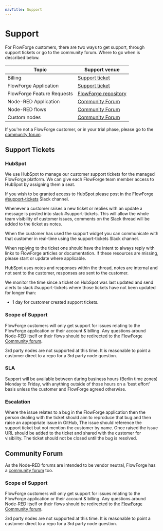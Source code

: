 ```yaml
---
navTitle: Support
---
```


# Support

For FlowForge customers, there are two ways to get support, through support tickets
or go to the community forum. Where to go when is described below.

| Topic | Support venue |
|---|---|
| Billing | [Support ticket][support-tickets] |
| FlowForge Application | [Support ticket][support-tickets] |
| FlowForge Feature Requests | [FlowForge repository](https://github.com/flowforge/flowforge/issues) |
| Node-RED Application | [Community Forum][support-forum] |
| Node-RED flows | [Community Forum][support-forum] |
| Custom nodes | [Community Forum][support-forum] |

If you're not a FlowForge customer, or in your trial phase, please go to the
[community forum][support-forum].

## Support Tickets

### HubSpot

We use HubSpot to manage our customer support tickets for the managed FlowForge platform. We can give each FlowForge team member access to HubSpot by assigning them a seat. 

If you wish to be granted access to HubSpot please post in the FlowForge
[#support-tickets](https://flowforgeworkspace.slack.com/archives/C031K13FLDD) Slack channel.

Whenever a customer raises a new ticket or replies with an update a message is
posted into slack #support-tickets.
This will allow the whole team visibility of customer issues, comments on the
Slack thread will be added to the ticket as notes.

When the customer has used the support widget you can communicate with that customer in real-time using the support-tickets Slack channel.

When replying to the ticket one should have the intent to always reply with links
to FlowForge articles or documentation. If these resources are missing, please
start or update where applicable.

HubSpot uses notes and responses within the thread, notes are internal and not sent to the customer, responses are sent to the customer.

We monitor the time since a ticket on HubSpot was last updated and send alerts to slack #support-tickets where those tickets have not been updated for longer than:

 - 1 day for customer created support tickets.

### Scope of Support

FlowForge customers will only get support for issues relating to the FlowForge
application or their account & billing. Any questions around Node-RED
itself or their flows should be redirected to the
[FlowForge Community forum][support-forum].

3rd party nodes are not supported at this time. It is reasonable to point a
customer direct to a repo for a 3rd party node question.

### SLA

Support will be available between during business hours (Berlin time zones)
Monday to Friday, with anything outside of those hours on a 'best effort' basis
unless the customer and FlowForge agreed otherwise.

### Escalation

Where the issue relates to a bug in the FlowForge application then the person
dealing with the ticket should aim to reproduce that bug and then raise an
appropriate issue in GitHub, The issue should reference the support ticket but
not mention the customer by name. Once raised the issue URL should be added to
the ticket and shared with the customer for visibility. The ticket should not be
closed until the bug is resolved.

## Community Forum

As the Node-RED forums are intended to be vendor neutral, FlowForge has a
[community forum][support-forum] too.

### Scope of Support

FlowForge customers will only get support for issues relating to the FlowForge
application or their account & billing. Any questions around Node-RED
itself or their flows should be redirected to the
[FlowForge Community forum][support-forum].

3rd party nodes are not supported at this time. It is reasonable to point a
customer direct to a repo for a 3rd party node question.

[support-tickets]: ../../support/
[support-forum]: https://community.flowforge.com
